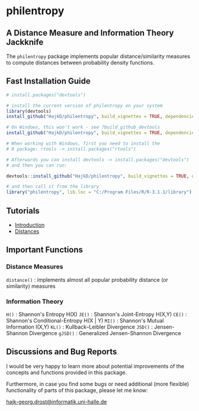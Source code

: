 philentropy
===========

## A Distance Measure and Information Theory Jackknife

The `philentropy` package implements popular distance/similarity measures to compute distances between probability density functions.


## Fast Installation Guide

```r
# install.packages("devtools")

# install the current version of philentropy on your system
library(devtools)
install_github("HajkD/philentropy", build_vignettes = TRUE, dependencies = TRUE)

# On Windows, this won't work - see ?build_github_devtools
install_github("HajkD/philentropy", build_vignettes = TRUE, dependencies = TRUE)

# When working with Windows, first you need to install the
# R package: rtools -> install.packages("rtools")

# Afterwards you can install devtools -> install.packages("devtools")
# and then you can run:

devtools::install_github("HajkD/philentropy", build_vignettes = TRUE, dependencies = TRUE)

# and then call it from the library
library("philentropy", lib.loc = "C:/Program Files/R/R-3.1.1/library")

```

## Tutorials 

 - [Introduction](https://github.com/HajkD/philentropy/blob/master/vignettes/Introduction.Rmd)
 - [Distances](https://github.com/HajkD/philentropy/blob/master/vignettes/Distances.Rmd)
 
## Important Functions

### Distance Measures
`distance()` : implements almost all popular probability distance (or similarity) measures

### Information Theory

`H()` : Shannon's Entropy H(X)
`JE()` : Shannon's Joint-Entropy H(X,Y)
`CE()` : Shannon's Conditional-Entropy H(X | Y)
`MI()` : Shannon's Mutual Information I(X,Y)
`KL()` : Kullback–Leibler Divergence
`JSD()` : Jensen-Shannon Divergence
`gJSD()` : Generalized Jensen-Shannon Divergence

## Discussions and Bug Reports

I would be very happy to learn more about potential improvements of the concepts and functions
provided in this package.

Furthermore, in case you find some bugs or need additional (more flexible) functionality of parts
of this package, please let me know:

hajk-georg.drost@informatik.uni-halle.de




